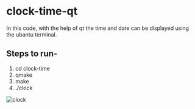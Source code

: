 # clock-time-qt

In this code, with the help of qt the time and date can be displayed using the ubantu terminal.

## Steps to run-

1. cd clock-time
2. qmake 
3. make
4. ./clock


![clock](https://user-images.githubusercontent.com/56449074/110161489-6c0bc880-7dbb-11eb-8ee6-56ae1cd928bb.png)

